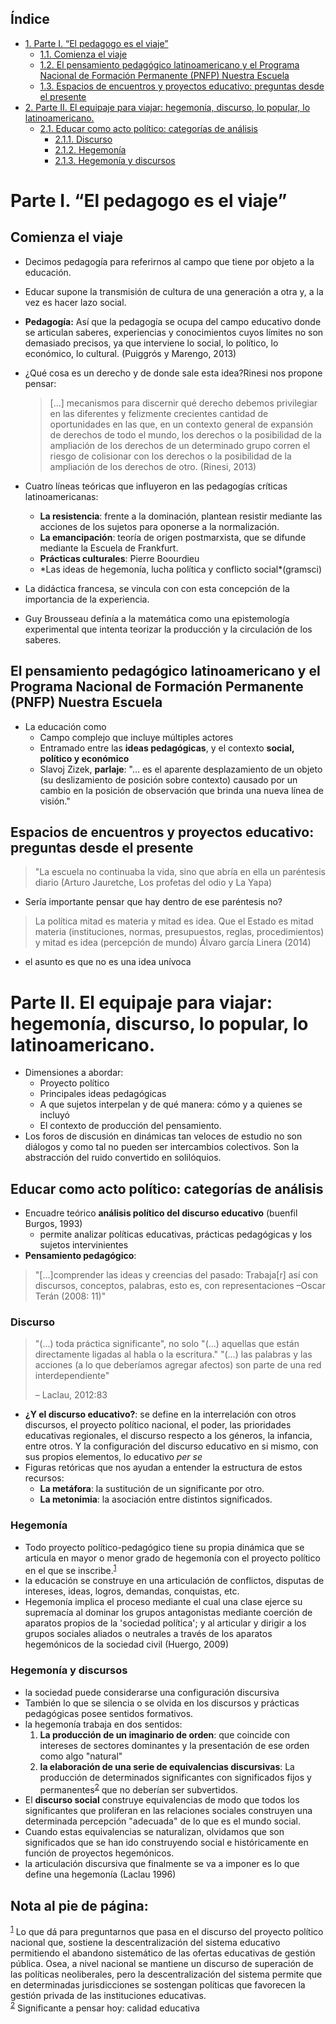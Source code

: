 <div id="table-of-contents">
<h2>&Iacute;ndice</h2>
<div id="text-table-of-contents">
<ul>
<li><a href="#sec-1">1. Parte I. “El pedagogo es el viaje”</a>
<ul>
<li><a href="#sec-1-1">1.1. Comienza el viaje</a></li>
<li><a href="#sec-1-2">1.2. El pensamiento pedagógico latinoamericano y el Programa Nacional de Formación Permanente (PNFP) Nuestra Escuela</a></li>
<li><a href="#sec-1-3">1.3. Espacios de encuentros y proyectos educativo: preguntas desde el presente</a></li>
</ul>
</li>
<li><a href="#sec-2">2. Parte II. El equipaje para viajar: hegemonía, discurso, lo popular, lo latinoamericano.</a>
<ul>
<li><a href="#sec-2-1">2.1. Educar como acto político: categorías de análisis</a>
<ul>
<li><a href="#sec-2-1-1">2.1.1. Discurso</a></li>
<li><a href="#sec-2-1-2">2.1.2. Hegemonía</a></li>
<li><a href="#sec-2-1-3">2.1.3. Hegemonía y discursos</a></li>
</ul>
</li>
</ul>
</li>
</ul>
</div>
</div>


# Parte I. “El pedagogo es el viaje”<a id="sec-1"></a>

## Comienza el viaje<a id="sec-1-1"></a>

-   Decimos pedagogía para referirnos al campo que tiene por objeto a la educación.
-   Educar supone la transmisión de cultura de una generación a otra y, a la vez es hacer lazo social.
-   **Pedagogía:** Así que la pedagogía se ocupa del campo educativo donde se articulan saberes, experiencias y conocimientos cuyos límites no son demasiado precisos, ya que interviene lo social, lo político, lo económico, lo cultural. (Puiggrós y Marengo, 2013)
-   ¿Qué cosa es un derecho y de donde sale esta idea?Rinesi nos propone pensar:
    
    > [&#x2026;] mecanismos para discernir qué derecho debemos privilegiar en las diferentes y felizmente crecientes cantidad de oportunidades en las que, en un contexto general de expansión de derechos de todo el mundo, los derechos o la posibilidad de la ampliación de los derechos de un determinado grupo corren el riesgo de colisionar con los derechos o la posibilidad de la ampliación de los derechos de otro. (Rinesi, 2013)
-   Cuatro líneas teóricas que influyeron en las pedagogías críticas latinoamericanas:
    -   **La resistencia**: frente a la dominación, plantean resistir mediante las acciones de los sujetos para oponerse a la normalización.
    -   **La emancipación**: teoría de origen postmarxista, que se difunde mediante la Escuela de Frankfurt.
    -   **Prácticas culturales**: Pierre Boourdieu
    -   \*Las ideas de hegemonía, lucha política y conflicto social\*(gramsci)
-   La didáctica francesa, se vincula con con esta concepción de la importancia de la experiencia.
-   Guy Brousseau definía a la matemática como una epistemología experimental que intenta teorizar la producción y la circulación de los saberes.

## El pensamiento pedagógico latinoamericano y el Programa Nacional de Formación Permanente (PNFP) Nuestra Escuela<a id="sec-1-2"></a>

-   La educación como
    -   Campo complejo que incluye múltiples actores
    -   Entramado entre las **ideas pedagógicas**, y el contexto **social, político y económico**
    -   Slavoj Zizek, **parlaje**: "&#x2026; es el aparente desplazamiento de un objeto (su deslizamiento de posición sobre contexto) causado por un cambio en la posición de observación que brinda una nueva línea de visión."

## Espacios de encuentros y proyectos educativo: preguntas desde el presente<a id="sec-1-3"></a>

> "La escuela no continuaba la vida, sino que abría en ella un paréntesis diario (Arturo Jauretche, Los profetas del odio y La Yapa)

-   Sería importante pensar que hay dentro de ese paréntesis no?

> La política mitad es materia y mitad es idea. Que el Estado es mitad materia (instituciones, normas, presupuestos, reglas, procedimientos) y mitad es idea (percepción de mundo)
> Álvaro garcía Linera (2014)

-   el asunto es que no es una idea unívoca

# Parte II. El equipaje para viajar: hegemonía, discurso, lo popular, lo latinoamericano.<a id="sec-2"></a>

-   Dimensiones a abordar:
    -   Proyecto político
    -   Principales ideas pedagógicas
    -   A que sujetos interpelan y de qué manera: cómo y a quienes se incluyó
    -   El contexto de producción del pensamiento.
-   Los foros de discusión en dinámicas tan veloces de estudio no son diálogos y como tal no pueden ser intercambios colectivos. Son la abstracción del ruido convertido en solilóquios.

## Educar como acto político: categorías de análisis<a id="sec-2-1"></a>

-   Encuadre teórico **análisis político del discurso educativo** (buenfil Burgos, 1993)
    -   permite analizar políticas educativas, prácticas pedagógicas y los sujetos intervinientes
-   **Pensamiento pedagógico**:

> "[&#x2026;]comprender las ideas y creencias del pasado: Trabaja[r] así con discursos, conceptos, palabras, esto es, con representaciones &#x2013;Oscar Terán (2008: 11)"

### Discurso<a id="sec-2-1-1"></a>

> "(&#x2026;) toda práctica significante", no solo "(&#x2026;) aquellas que están directamente ligadas al habla o la escritura." "(&#x2026;) las palabras y las acciones (a lo que deberíamos agregar afectos) son parte de una red interdependiente"
> 
> &#x2013; Laclau, 2012:83

-   **¿Y el discurso educativo?**: se define en la interrelación con otros discursos, el proyecto político nacional, el poder, las prioridades educativas regionales, el discurso respecto a los géneros, la infancia, entre otros. Y la configuración del discurso educativo en si  mismo, con sus propios elementos, lo educativo *per se*
-   Figuras retóricas que nos ayudan a entender la estructura de estos recursos:
    -   **La metáfora**: la sustitución de un significante por otro.
    -   **La metonimia**: la asociación entre distintos significados.

### Hegemonía<a id="sec-2-1-2"></a>

-   Todo proyecto político-pedagógico tiene su propia dinámica que se articula en mayor o menor grado de hegemonía con el proyecto político en el que se inscribe.<sup><a id="fnr.1" class="footref" href="#fn.1">1</a></sup>
-   la educación se construye en una articulación de conflictos, disputas de intereses, ideas, logros, demandas, conquistas, etc.
-   Hegemonía implica el proceso mediante el cual una clase ejerce su supremacía al dominar los grupos antagonistas mediante coerción de aparatos propios de la 'sociedad política'; y al articular y dirigir a los grupos sociales aliados o neutrales a través de los aparatos hegemónicos de la sociedad civil (Huergo, 2009)

### Hegemonía y discursos<a id="sec-2-1-3"></a>

-   la sociedad puede considerarse una configuración discursiva
-   También lo que se silencia o se olvida en los discursos y prácticas pedagógicas posee sentidos formativos.
-   la hegemonía trabaja en dos sentidos:
    1.  **La producción de un imaginario de orden**: que coincide con intereses de sectores dominantes y la presentación de ese orden como algo "natural"
    2.  **la elaboración de una serie de equivalencias discursivas**: La producción de determinados significantes con significados fijos y permanentes<sup><a id="fnr.2" class="footref" href="#fn.2">2</a></sup> que no deberían ser subvertidos.
-   El **discurso social** construye equivalencias de modo que todos los significantes que proliferan en las relaciones sociales construyen una determinada percepción "adecuada" de lo que es el mundo social.
-   Cuando estas equivalencias se naturalizan, olvidamos que son significados que se han ido construyendo social e históricamente en función de proyectos hegemónicos.
-   la articulación discursiva que finalmente se va a imponer es lo que define una hegemonía (Laclau 1996)

<div id="footnotes">
<h2 class="footnotes">Nota al pie de p&aacute;gina: </h2>
<div id="text-footnotes">

<div class="footdef"><sup><a id="fn.1" class="footnum" href="#fnr.1">1</a></sup> Lo que dá para preguntarnos que pasa en el discurso del proyecto político nacional que, sostiene la descentralización del sistema educativo permitiendo el abandono sistemático de las ofertas educativas de gestión pública. Osea, a nivel nacional se mantiene un discurso de superación de las políticas neoliberales, pero la descentralización del sistema permite que en determinadas jurisdicciones se sostengan políticas que favorecen la gestión privada de las instituciones educativas.</div>

<div class="footdef"><sup><a id="fn.2" class="footnum" href="#fnr.2">2</a></sup> Significante a pensar hoy: calidad educativa</div>


</div>
</div>
